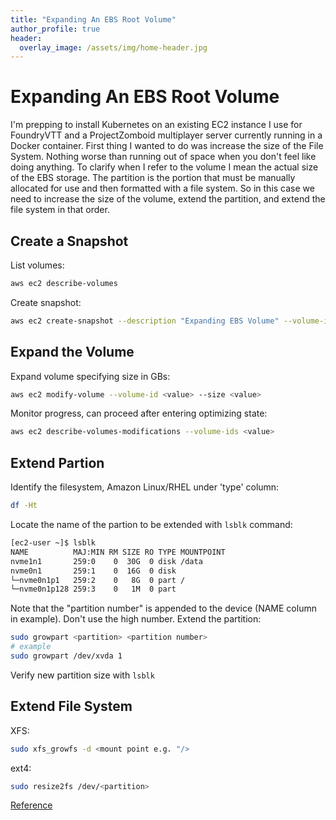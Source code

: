 ```yaml
---
title: "Expanding An EBS Root Volume"
author_profile: true
header:
  overlay_image: /assets/img/home-header.jpg
---
```

# Expanding An EBS Root Volume
I'm prepping to install Kubernetes on an existing EC2 instance I use for FoundryVTT and a ProjectZomboid multiplayer server currently running in a Docker container. First thing I wanted to do was increase the size of the File System. Nothing worse than running out of space when you don't feel like doing anything. To clarify when I refer to the volume I mean the actual size of the EBS storage. The partition is the portion that must be manually allocated for use and then formatted with a file system. So in this case we need to increase the size of the volume, extend the partition, and extend the file system in that order.
## Create a Snapshot
List volumes:
```bash
aws ec2 describe-volumes
```
Create snapshot:
```bash
aws ec2 create-snapshot --description "Expanding EBS Volume" --volume-id <value>
```
## Expand the Volume
Expand volume specifying size in GBs:
```bash
aws ec2 modify-volume --volume-id <value> --size <value>
```
Monitor progress, can proceed after entering optimizing state:
```bash
aws ec2 describe-volumes-modifications --volume-ids <value>
```
## Extend Partion
Identify the filesystem, Amazon Linux/RHEL under 'type' column:
```bash
df -Ht
```
Locate the name of the partion to be extended with `lsblk` command:
```bash
[ec2-user ~]$ lsblk
NAME          MAJ:MIN RM SIZE RO TYPE MOUNTPOINT
nvme1n1       259:0    0  30G  0 disk /data
nvme0n1       259:1    0  16G  0 disk
└─nvme0n1p1   259:2    0   8G  0 part /
└─nvme0n1p128 259:3    0   1M  0 part
```
Note that the "partition number" is appended to the device (NAME column in example). Don't use the high number.
Extend the partition:
```bash
sudo growpart <partition> <partition number>
# example
sudo growpart /dev/xvda 1
```
Verify new partition size with `lsblk`
## Extend File System
XFS:
```bash
sudo xfs_growfs -d <mount point e.g. "/>
```
ext4:
```bash
sudo resize2fs /dev/<partition>
```
[Reference](https://aws.amazon.com/premiumsupport/knowledge-center/expand-root-ebs-linux/)
